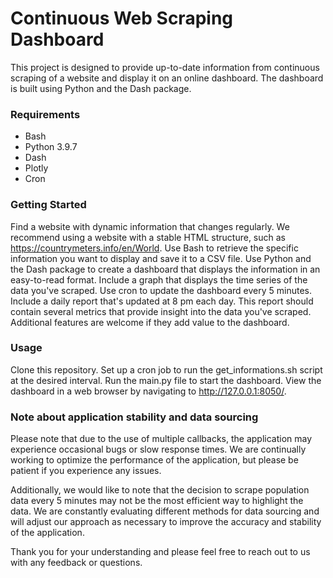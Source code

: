 # **Continuous Web Scraping Dashboard**
This project is designed to provide up-to-date information from continuous scraping of a website and display it on an online dashboard. The dashboard is built using Python and the Dash package.

### **Requirements**
- Bash
- Python 3.9.7
- Dash
- Plotly
- Cron

### **Getting Started**
Find a website with dynamic information that changes regularly. We recommend using a website with a stable HTML structure, such as https://countrymeters.info/en/World.
Use Bash to retrieve the specific information you want to display and save it to a CSV file.
Use Python and the Dash package to create a dashboard that displays the information in an easy-to-read format.
Include a graph that displays the time series of the data you've scraped.
Use cron to update the dashboard every 5 minutes.
Include a daily report that's updated at 8 pm each day. This report should contain several metrics that provide insight into the data you've scraped.
Additional features are welcome if they add value to the dashboard.

### **Usage**
Clone this repository.
Set up a cron job to run the get_informations.sh script at the desired interval.
Run the main.py file to start the dashboard.
View the dashboard in a web browser by navigating to http://127.0.0.1:8050/.

### **Note about application stability and data sourcing**
Please note that due to the use of multiple callbacks, the application may experience occasional bugs or slow response times. We are continually working to optimize the performance of the application, but please be patient if you experience any issues.

Additionally, we would like to note that the decision to scrape population data every 5 minutes may not be the most efficient way to highlight the data. We are constantly evaluating different methods for data sourcing and will adjust our approach as necessary to improve the accuracy and stability of the application.

Thank you for your understanding and please feel free to reach out to us with any feedback or questions.

